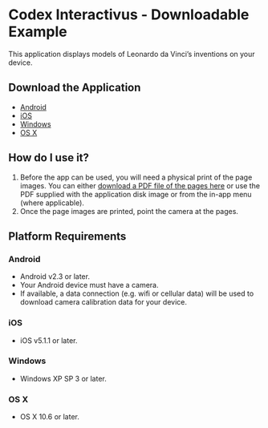 # Codex Interactivus - Downloadable Example
This application displays models of Leonardo da Vinci’s inventions on your device.

## Download the Application

-   [Android][android]
-   [iOS][ios]
-   [Windows][windows]
-   [OS X][osx]

## How do I use it?

1.   Before the app can be used, you will need a physical print of the page images. You can either [download a PDF file of the pages here][targets] or use the PDF supplied with the application disk image or from the in-app menu (where applicable).
2.  Once the page images are printed, point the camera at the pages.

## Platform Requirements

### Android

-   Android v2.3 or later.
-   Your Android device must have a camera.
-   If available, a data connection (e.g. wifi or cellular data) will be used to download camera calibration data for your device.

###  iOS

-   iOS v5.1.1 or later.

### Windows

-   Windows XP SP 3 or later.

### OS X

-   OS X 10.6 or later.

[android]:https://play.google.com/store/apps/details?id=com.artoolworks.CodexInteractivus
[ios]:https://itunes.apple.com/app/codex-interactivus/id844635297
[osx]:http://www.artoolworks.com/dist/codexinteractivus/1.0/Codex%20Interactivus%20demo%20v1.0.dmg
[windows]:http://www.artoolworks.com/dist/codexinteractivus/1.0/Codex%20Interactivus%20demo%20v1.0%20setup.exe
[targets]:http://www.artoolworks.com/support/attachments/Codex%20Interactivus-r3-print.pdf

